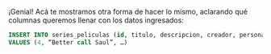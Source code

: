 ¡Genial! Acá te mostramos otra forma de hacer lo mismo, aclarando qué columnas queremos llenar con los datos ingresados:

```sql
INSERT INTO series_peliculas (id, titulo, descripcion, creador, personajes, temporadas, estreno) 
VALUES (4, “Better call Saul”, …)
```
